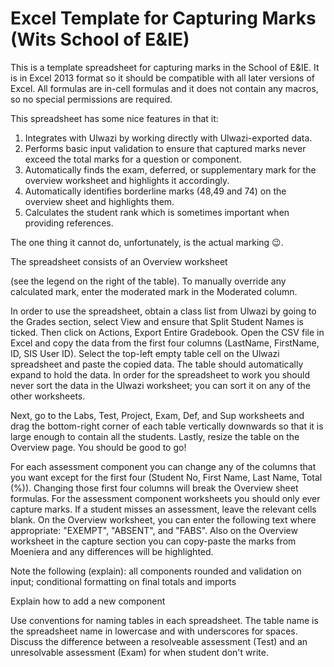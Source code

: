 # Excel Template for Capturing Marks (Wits School of E&IE)

This is a template spreadsheet for capturing marks in the School of E&IE. It is in Excel 2013 format so it should be compatible with all later versions of Excel. All formulas are in-cell formulas and it does not contain any macros, so no special permissions are required.

This spreadsheet has some nice features in that it:
1. Integrates with Ulwazi by working directly with Ulwazi-exported data.
2. Performs basic input validation to ensure that captured marks never exceed the total marks for a question or component.
3. Automatically finds the exam, deferred, or supplementary mark for the overview worksheet and highlights it accordingly.
4. Automatically identifies borderline marks (48,49 and 74) on the overview sheet and highlights them.
5. Calculates the student rank which is sometimes important when providing references.

The one thing it cannot do, unfortunately, is the actual marking 😉.

The spreadsheet consists of an Overview worksheet

 (see the legend on the right of the table).
 To manually override any calculated mark, enter the moderated mark in the Moderated column.


In order to use the spreadsheet, obtain a class list from Ulwazi by going to the Grades section, select View and ensure that Split Student Names is ticked. Then click on Actions, Export Entire Gradebook. Open the CSV file in Excel and copy the data from the first four columns (LastName, FirstName, ID, SIS User ID). Select the top-left empty table cell on the Ulwazi spreadsheet and paste the copied data. The table should automatically expand to hold the data. In order for the spreadsheet to work you should never sort the data in the Ulwazi worksheet; you can sort it on any of the other worksheets.

Next, go to the Labs, Test, Project, Exam, Def, and Sup worksheets and drag the bottom-right corner of each table vertically downwards so that it is large enough to contain all the students. Lastly, resize the table on the Overview page. You should be good to go!

For each assessment component you can change any of the columns that you want except for the first four (Student No, First Name, Last Name, Total (%)). Changing those first four columns will break the Overview sheet formulas. For the assessment component worksheets you should only ever capture marks. If a student misses an assessment, leave the relevant cells blank. On the Overview worksheet, you can enter the following text where appropriate: "EXEMPT", "ABSENT", and "FABS". Also on the Overview worksheet in the capture section you can copy-paste the marks from Moeniera and any differences will be highlighted.

Note the following (explain): all components rounded and validation on input; conditional formatting on final totals and imports

Explain how to add a new component

Use conventions for naming tables in each spreadsheet. The table name is the spreadsheet name in lowercase and with underscores for spaces.
Discuss the difference between a resolveable assessment (Test) and an unresolvable assessment (Exam) for when student don't write.